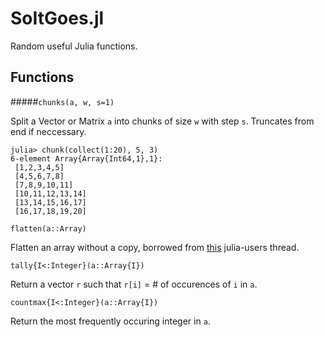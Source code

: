 # SoItGoes.jl
Random useful Julia functions.

## Functions
#####`chunks(a, w, s=1)`

Split a Vector or Matrix `a` into chunks of size `w` with step `s`. Truncates from end if neccessary.
```
julia> chunk(collect(1:20), 5, 3)
6-element Array{Array{Int64,1},1}:
 [1,2,3,4,5]     
 [4,5,6,7,8]     
 [7,8,9,10,11]   
 [10,11,12,13,14]
 [13,14,15,16,17]
 [16,17,18,19,20]
```

`flatten(a::Array)`

Flatten an array without a copy, borrowed from [this](https://groups.google.com/d/msg/julia-users/1QrIhbRA8hs/9PcNeO2N9wQJ) julia-users thread.


`tally{I<:Integer}(a::Array{I})`

Return a vector `r` such that `r[i]` = # of occurences of `i` in `a`.

`countmax{I<:Integer}(a::Array{I})`

Return the most frequently occuring integer in `a`.


